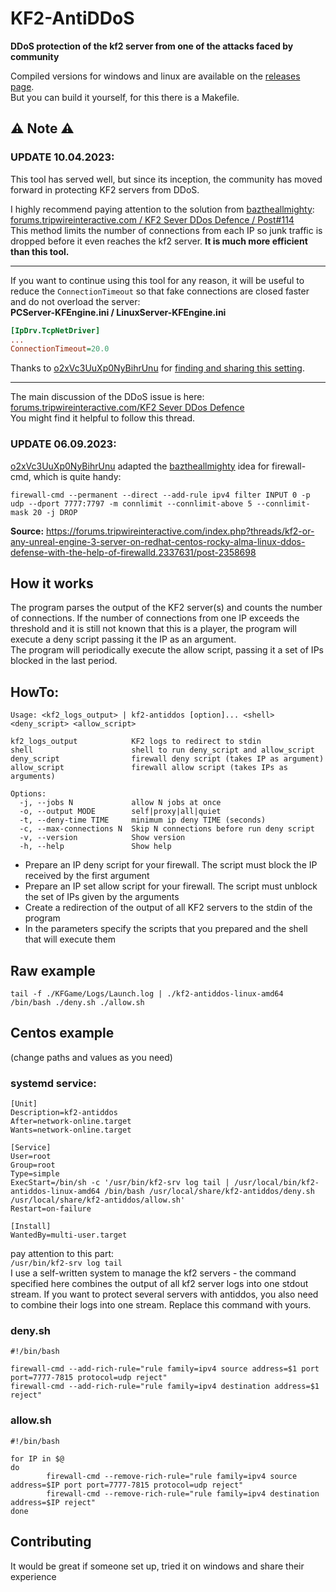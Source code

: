 # KF2-AntiDDoS
**DDoS protection of the kf2 server from one of the attacks faced by community**  

Compiled versions for windows and linux are available on the [releases page](https://github.com/GenZmeY/KF2-AntiDDoS/releases).  
But you can build it yourself, for this there is a Makefile.

## ⚠️ Note ⚠️
### UPDATE 10.04.2023:
This tool has served well, but since its inception, the community has moved forward in protecting KF2 servers from DDoS.

I highly recommend paying attention to the solution from [baztheallmighty](https://forums.tripwireinteractive.com/index.php?members/baztheallmighty.110378/):  
[forums.tripwireinteractive.com / KF2 Sever DDos Defence / Post#114](https://forums.tripwireinteractive.com/index.php?threads/kf2-or-any-unreal-engine-3-server-on-redhat-centos-rocky-alma-linux-ddos-defense-with-the-help-of-firewalld.2337631/page-6#post-2355626)  
This method limits the number of connections from each IP so junk traffic is dropped before it even reaches the kf2 server. **It is much more efficient than this tool.**  
***
If you want to continue using this tool for any reason, it will be useful to reduce the `ConnectionTimeout` so that fake connections are closed faster and do not overload the server:  
**PCServer-KFEngine.ini / LinuxServer-KFEngine.ini**  
```ini
[IpDrv.TcpNetDriver]
...
ConnectionTimeout=20.0
```
Thanks to [o2xVc3UuXp0NyBihrUnu](https://forums.tripwireinteractive.com/index.php?members/o2xvc3uuxp0nybihrunu.95080/) for [finding and sharing this setting](https://forums.tripwireinteractive.com/index.php?threads/kf2-or-any-unreal-engine-3-server-on-redhat-centos-rocky-alma-linux-ddos-defense-with-the-help-of-firewalld.2337631/page-5#post-2355506).
***
The main discussion of the DDoS issue is here:  
[forums.tripwireinteractive.com/KF2 Sever DDos Defence](https://forums.tripwireinteractive.com/index.php?threads/kf2-or-any-unreal-engine-3-server-on-redhat-centos-rocky-alma-linux-ddos-defense-with-the-help-of-firewalld.2337631/)  
You might find it helpful to follow this thread.  
### UPDATE 06.09.2023:
[o2xVc3UuXp0NyBihrUnu](https://forums.tripwireinteractive.com/index.php?members/o2xvc3uuxp0nybihrunu.95080/) adapted the [baztheallmighty](https://forums.tripwireinteractive.com/index.php?members/baztheallmighty.110378/) idea for firewall-cmd, which is quite handy:
```
firewall-cmd --permanent --direct --add-rule ipv4 filter INPUT 0 -p udp --dport 7777:7797 -m connlimit --connlimit-above 5 --connlimit-mask 20 -j DROP
```
**Source:** https://forums.tripwireinteractive.com/index.php?threads/kf2-or-any-unreal-engine-3-server-on-redhat-centos-rocky-alma-linux-ddos-defense-with-the-help-of-firewalld.2337631/post-2358698

## How it works
The program parses the output of the KF2 server(s) and counts the number of connections. If the number of connections from one IP exceeds the threshold and it is still not known that this is a player, the program will execute a deny script passing it the IP as an argument.  
The program will periodically execute the allow script, passing it a set of IPs blocked in the last period.

## HowTo:
```
Usage: <kf2_logs_output> | kf2-antiddos [option]... <shell> <deny_script> <allow_script>

kf2_logs_output            KF2 logs to redirect to stdin
shell                      shell to run deny_script and allow_script
deny_script                firewall deny script (takes IP as argument)
allow_script               firewall allow script (takes IPs as arguments)

Options:
  -j, --jobs N             allow N jobs at once
  -o, --output MODE        self|proxy|all|quiet
  -t, --deny-time TIME     minimum ip deny TIME (seconds)
  -c, --max-connections N  Skip N connections before run deny script
  -v, --version            Show version
  -h, --help               Show help
```

- Prepare an IP deny script for your firewall. The script must block the IP received by the first argument 
- Prepare an IP set allow script for your firewall. The script must unblock the set of IPs given by the arguments 
- Сreate a redirection of the output of all KF2 servers to the stdin of the program 
- In the parameters specify the scripts that you prepared and the shell that will execute them 

## Raw example
```
tail -f ./KFGame/Logs/Launch.log | ./kf2-antiddos-linux-amd64 /bin/bash ./deny.sh ./allow.sh
```

## Centos example 
(change paths and values as you need) 
### systemd service:
```
[Unit]
Description=kf2-antiddos
After=network-online.target
Wants=network-online.target

[Service]
User=root
Group=root
Type=simple
ExecStart=/bin/sh -c '/usr/bin/kf2-srv log tail | /usr/local/bin/kf2-antiddos-linux-amd64 /bin/bash /usr/local/share/kf2-antiddos/deny.sh /usr/local/share/kf2-antiddos/allow.sh'
Restart=on-failure

[Install]
WantedBy=multi-user.target
```

pay attention to this part:  
`/usr/bin/kf2-srv log tail`  
I use a self-written system to manage the kf2 servers - the command specified here combines the output of all kf2 server logs into one stdout stream. If you want to protect several servers with antiddos, you also need to combine their logs into one stream. Replace this command with yours.

### deny.sh
```
#!/bin/bash

firewall-cmd --add-rich-rule="rule family=ipv4 source address=$1 port port=7777-7815 protocol=udp reject"
firewall-cmd --add-rich-rule="rule family=ipv4 destination address=$1 reject"
```

### allow.sh
```
#!/bin/bash

for IP in $@
do
        firewall-cmd --remove-rich-rule="rule family=ipv4 source address=$IP port port=7777-7815 protocol=udp reject"
        firewall-cmd --remove-rich-rule="rule family=ipv4 destination address=$IP reject"
done
```

## Contributing
It would be great if someone set up, tried it on windows and share their experience 

